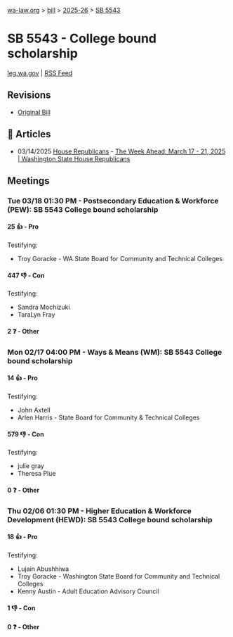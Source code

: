 [wa-law.org](/) > [bill](/bill/) > [2025-26](/bill/2025-26/) > [SB 5543](/bill/2025-26/sb/5543/)

# SB 5543 - College bound scholarship
[leg.wa.gov](https://app.leg.wa.gov/billsummary?BillNumber=5543&Year=2025&Initiative=false) | [RSS Feed](./rss.xml)

## Revisions
* [Original Bill](1/)

## 📰 Articles
* 03/14/2025 [House Republicans](/org/house_republicans/) - [The Week Ahead: March 17 - 21, 2025 | Washington State House Republicans](https://houserepublicans.wa.gov/week/the-week-ahead-march-17-21-2025/#:~:text=SB%205543)

## Meetings
### Tue 03/18 01:30 PM - Postsecondary Education & Workforce (PEW): SB 5543 College bound scholarship
#### 25 👍 - Pro
Testifying:
* Troy Goracke - WA State Board for Community and Technical Colleges

#### 447 👎 - Con
Testifying:
* Sandra Mochizuki
* TaraLyn Fray

#### 2 ❓ - Other

### Mon 02/17 04:00 PM - Ways & Means (WM): SB 5543 College bound scholarship
#### 14 👍 - Pro
Testifying:
* John Axtell
* Arlen Harris - State Board for Community & Technical Colleges

#### 579 👎 - Con
Testifying:
* julie gray
* Theresa Plue

#### 0 ❓ - Other

### Thu 02/06 01:30 PM - Higher Education & Workforce Development (HEWD): SB 5543 College bound scholarship
#### 18 👍 - Pro
Testifying:
* Lujain Abushhiwa
* Troy Goracke - Washington State Board for Community and Technical Colleges
* Kenny Austin - Adult Education Advisory Council

#### 1 👎 - Con

#### 0 ❓ - Other

